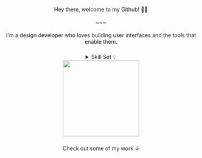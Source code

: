 <!-- <img src="assets/gif/developer.gif" width="100%"/> -->
<p align="center">Hey there, welcome to my Github! 👋🏼<br><br>~~~<br><br>I'm a design developer who loves building user interfaces and the tools that enable them.</p>

###

<details>
<summary align="center">Skill Set 💡</summary>
<div align="center">
    
| Language | `Java` `Kotlin` `Python` `Dart` `JavaScript` |
| :- | :- |
| Mobile | `Android` `Flutter` `React Native` |
| Backend | `Spring` `NodeJs` `FastAPI` |

</div>

</details>

<div align="center">
  <img height="200" src="https://media.giphy.com/media/v1.Y2lkPTc5MGI3NjExMHZrenFoOXBxM3ZmZHE3cnoybXFlNmxkbXMxZHEzdDE0Z3lpZndoayZlcD12MV9pbnRlcm5hbF9naWZfYnlfaWQmY3Q9cw/dHxXXbWkOXEfQfQFHm/giphy.gif"  />
</div>

###

<p align="center">Check out some of my work ↓</p>

###


